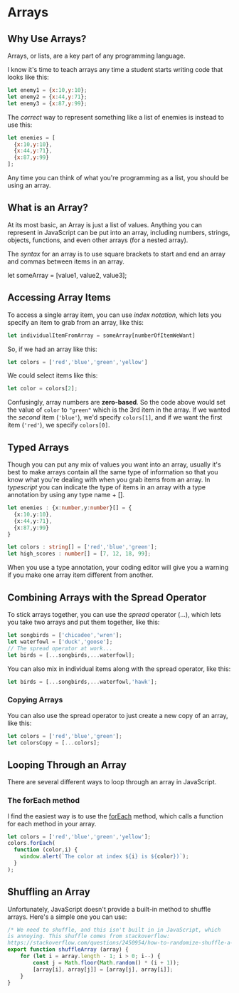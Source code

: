 # Arrays

## Why Use Arrays?

Arrays, or lists, are a key part of any programming language.

I know it's time to teach arrays any time a student starts writing code that looks like this:

```javascript
let enemy1 = {x:10,y:10};
let enemy2 = {x:44,y:71};
let enemy3 = {x:87,y:99};
```

The *correct* way to represent something like a list of enemies is instead to use this:

```javascript
let enemies = [
  {x:10,y:10},
  {x:44,y:71},
  {x:87,y:99}
];
```

Any time you can think of what you're programming as a list, you should be using an array.

## What is an Array?

At its most basic, an Array is just a list of values. Anything you can represent in JavaScript can be put into an array, including numbers, strings, objects, functions, and even other arrays (for a nested array).

The *syntax* for an array is to use square brackets to start and end an array and commas between items in an array.

let someArray = [value1, value2, value3];


## Accessing Array Items

To access a single array item, you can use *index notation*, which lets you specify an item to grab from an array, like this:

```javascript 
let individualItemFromArray = someArray[numberOfItemWeWant]
```

So, if we had an array like this:

```javascript
let colors = ['red','blue','green','yellow']
```

We could select items like this:

```javascript
let color = colors[2];
```

Confusingly, array numbers are **zero-based**. So the code above would set the value of `color` to `"green"` which is the 3rd item in the array. If we wanted the *second* item (`'blue'`), we'd specify `colors[1]`, and if we want the first item (`'red'`), we specify `colors[0]`.

## Typed Arrays

Though you can put any mix of values you want into an array, usually it's best to make arrays contain all the same type of information so that you know what you're dealing with when you grab items from an array. In *typescript* you can indicate the type of items in an array with a type annotation by using any type name + [].

```typescript
let enemies : {x:number,y:number}[] = {
  {x:10,y:10},
  {x:44,y:71},
  {x:87,y:99}
}

let colors : string[] = ['red','blue','green'];
let high_scores : number[] = [7, 12, 18, 99];
```

When you use a type annotation, your coding editor will give you a warning if you make one array item different from another.

## Combining Arrays with the Spread Operator

To stick arrays together, you can use the *spread* operator (...), which lets you take two arrays and put them together, like this:

```typescript
let songbirds = ['chicadee','wren'];
let waterfowl = ['duck','goose'];
// The spread operator at work...
let birds = [...songbirds,...waterfowl];
```

You can also mix in individual items along with the spread operator, like this:

```typescript
let birds = [...songbirds,...waterfowl,'hawk'];
```

### Copying Arrays

You can also use the spread operator to just create a new copy of an array, like this:

```typescript
let colors = ['red','blue','green'];
let colorsCopy = [...colors];
```


## Looping Through an Array

There are several different ways to loop through an array in JavaScript. 

### The forEach method

I find the easiest way is to use the [forEach](https://www.w3schools.com/jsref/jsref_forEach.asp) method, which calls a function for each method in your array.

```javascript
let colors = ['red','blue','green','yellow'];
colors.forEach(
  function (color,i) {
    window.alert(`The color at index ${i} is ${color})`);
  }
);
```

## Shuffling an Array

Unfortunately, JavaScript doesn't provide a built-in method to shuffle arrays. Here's a simple one you can use:

```typescript
/* We need to shuffle, and this isn't built in in JavaScript, which
is annoying. This shuffle comes from stackoverflow:
https://stackoverflow.com/questions/2450954/how-to-randomize-shuffle-a-javascript-array */
export function shuffleArray (array) {
    for (let i = array.length - 1; i > 0; i--) {
        const j = Math.floor(Math.random() * (i + 1));
        [array[i], array[j]] = [array[j], array[i]];
    }
}
```
